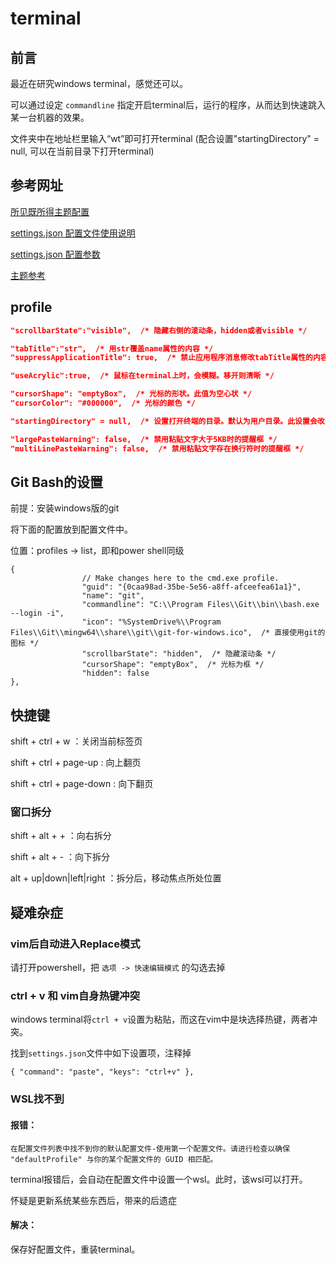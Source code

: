 # terminal

## 前言

最近在研究windows terminal，感觉还可以。

可以通过设定 `commandline` 指定开启terminal后，运行的程序，从而达到快速跳入某一台机器的效果。

文件夹中在地址栏里输入“wt”即可打开terminal (配合设置"startingDirectory" = null, 可以在当前目录下打开terminal)

## 参考网址

[所见既所得主题配置](https://terminal.sexy/)

[settings.json 配置文件使用说明](https://github.com/microsoft/terminal/blob/master/doc/user-docs/UsingJsonSettings.md)

[settings.json 配置参数](https://github.com/microsoft/terminal/blob/master/doc/cascadia/SettingsSchema.md)

[主题参考](https://github.com/mbadolato/iTerm2-Color-Schemes/tree/master/windowsterminal)

## profile

``` json
"scrollbarState":"visible",  /* 隐藏右侧的滚动条，hidden或者visible */

"tabTitle":"str",  /* 用str覆盖name属性的内容 */
"suppressApplicationTitle": true,  /* 禁止应用程序消息修改tabTitle属性的内容 */

"useAcrylic":true,  /* 鼠标在terminal上时，会模糊。移开则清晰 */

"cursorShape": "emptyBox",  /* 光标的形状。此值为空心状 */
"cursorColor": "#000000",  /* 光标的颜色 */

"startingDirectory" = null,  /* 设置打开终端的目录。默认为用户目录。此设置会改为当前目录打开终端 */

"largePasteWarning": false,  /* 禁用粘贴文字大于5KB时的提醒框 */
"multiLinePasteWarning": false,  /* 禁用粘贴文字存在换行符时的提醒框 */
```

## Git Bash的设置

前提：安装windows版的git

将下面的配置放到配置文件中。

位置：profiles -> list，即和power shell同级

```
{
                // Make changes here to the cmd.exe profile.
                "guid": "{0caa98ad-35be-5e56-a8ff-afceefea61a1}",
                "name": "git",
                "commandline": "C:\\Program Files\\Git\\bin\\bash.exe --login -i",
                "icon": "%SystemDrive%\\Program Files\\Git\\mingw64\\share\\git\\git-for-windows.ico",  /* 直接使用git的图标 */
                "scrollbarState": "hidden",  /* 隐藏滚动条 */
                "cursorShape": "emptyBox",  /* 光标为框 */
                "hidden": false
},
```

## 快捷键

shift + ctrl + w ：关闭当前标签页

shift + ctrl + page-up : 向上翻页

shift + ctrl + page-down : 向下翻页

### 窗口拆分

shift + alt + + ：向右拆分

shift + alt + - ：向下拆分

alt + up|down|left|right ：拆分后，移动焦点所处位置

## 疑难杂症

### vim后自动进入Replace模式

请打开powershell，把 `选项 -> 快速编辑模式` 的勾选去掉

### ctrl + v 和 vim自身热键冲突

windows terminal将`ctrl + v`设置为粘贴，而这在vim中是块选择热键，两者冲突。

找到`settings.json`文件中如下设置项，注释掉

```
{ "command": "paste", "keys": "ctrl+v" },
```

### WSL找不到

#### 报错：

```
在配置文件列表中找不到你的默认配置文件-使用第一个配置文件。请进行检查以确保 "defaultProfile" 与你的某个配置文件的 GUID 相匹配。
```

terminal报错后，会自动在配置文件中设置一个wsl。此时，该wsl可以打开。

怀疑是更新系统某些东西后，带来的后遗症

#### 解决：

保存好配置文件，重装terminal。

